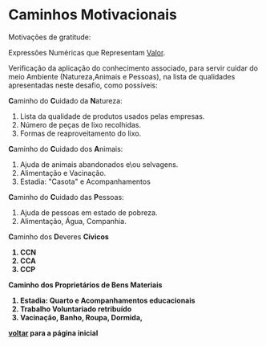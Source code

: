 # Caminhos Motivacionais

Motivações de gratitude:

Expressões Numéricas que Representam [Valor](./MOEDAS.md).

Verificação da aplicação do conhecimento associado, para servir cuidar do meio Ambiente (Natureza,Animais e Pessoas), na lista de qualidades apresentadas neste desafio, como possíveis:

<b>C</b>aminho do <b>C</b>uidado da <b>N</b>atureza:

1. Lista da qualidade de produtos usados pelas empresas.
2. Número de peças de lixo recolhidas.
3. Formas de reaproveitamento do lixo.

<b>C</b>aminho do <b>C</b>uidado dos <b>A</b>nimais:

1. Ajuda de animais abandonados e\ou selvagens.
2. Alimentação e Vacinação.
3. Estadia: "Casota" e Acompanhamentos

<b>C</b>aminho do <b>C</b>uidado das <b>P</b>essoas:

1. Ajuda de pessoas em estado de pobreza.
2. Alimentação, Água,  Companhia. 

<b>C</b>aminho dos <b>D</b>everes <b>C</c>ívicos

1. CCN
2. CCA
3. CCP

<b>C</b>aminho dos <b>P</b>roprietários de <b>B</b>ens Materiais

1. Estadia: Quarto e Acompanhamentos educacionais
2. Trabalho Voluntariado retribuído
3. Vacinação, Banho, Roupa, Dormida,

[voltar](./README.md) para a página inicial